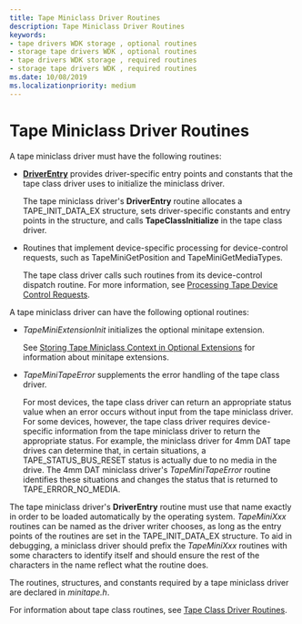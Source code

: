 ```yaml
---
title: Tape Miniclass Driver Routines
description: Tape Miniclass Driver Routines
keywords:
- tape drivers WDK storage , optional routines
- storage tape drivers WDK , optional routines
- tape drivers WDK storage , required routines
- storage tape drivers WDK , required routines
ms.date: 10/08/2019
ms.localizationpriority: medium
---
```


# Tape Miniclass Driver Routines

A tape miniclass driver must have the following routines:

- [**DriverEntry**](driverentry-of-tape-miniclass-driver.md) provides driver-specific entry points and constants that the tape class driver uses to initialize the miniclass driver.

  The tape miniclass driver's **DriverEntry** routine allocates a TAPE_INIT_DATA_EX structure, sets driver-specific constants and entry points in the structure, and calls **TapeClassInitialize** in the tape class driver.

- Routines that implement device-specific processing for device-control requests, such as TapeMiniGetPosition and TapeMiniGetMediaTypes.

  The tape class driver calls such routines from its device-control dispatch routine. For more information, see [Processing Tape Device Control Requests](processing-tape-device-control-requests.md).

A tape miniclass driver can have the following optional routines:

- *TapeMiniExtensionInit* initializes the optional minitape extension.

  See [Storing Tape Miniclass Context in Optional Extensions](storing-tape-miniclass-context-in-optional-extensions.md) for information about minitape extensions.

- *TapeMiniTapeError* supplements the error handling of the tape class driver.

  For most devices, the tape class driver can return an appropriate status value when an error occurs without input from the tape miniclass driver. For some devices, however, the tape class driver requires device-specific information from the tape miniclass driver to return the appropriate status. For example, the miniclass driver for 4mm DAT tape drives can determine that, in certain situations, a TAPE_STATUS_BUS_RESET status is actually due to no media in the drive. The 4mm DAT miniclass driver's *TapeMiniTapeError* routine identifies these situations and changes the status that is returned to TAPE_ERROR_NO_MEDIA.

The tape miniclass driver's **DriverEntry** routine must use that name exactly in order to be loaded automatically by the operating system. *TapeMiniXxx* routines can be named as the driver writer chooses, as long as the entry points of the routines are set in the TAPE_INIT_DATA_EX structure. To aid in debugging, a miniclass driver should prefix the *TapeMiniXxx* routines with some characters to identify itself and should ensure the rest of the characters in the name reflect what the routine does.

The routines, structures, and constants required by a tape miniclass driver are declared in *minitape.h*.

For information about tape class routines, see [Tape Class Driver Routines](tape-class-driver-routines.md).
